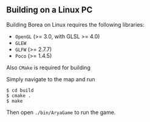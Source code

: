 ## Building on a Linux PC

Building Borea on Linux requires the following libraries:

- `OpenGL` (>= 3.0, with GLSL >= 4.0)
- `GLEW`
- `GLFW` (>= 2.7.7) 
- `Poco` (>= 1.4.5)

Also `CMake` is required for building

Simply navigate to the map and run

    $ cd build
    $ cmake .
    $ make

Then open `./bin/AryaGame` to run the game.
